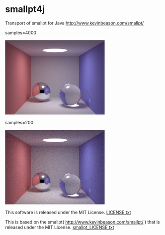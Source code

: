 # smallpt4j

Transport of smallpt for Java
http://www.kevinbeason.com/smallpt/

samples=4000

<img src="image_4000.png" width="320px" alt="samples=4000">

samples=200

<img src="image_200.png" width="320px" alt="samples=200">

This software is released under the MIT License.
[LICENSE.txt](LICENSE.txt)

This is based on the smallpt( http://www.kevinbeason.com/smallpt/ )
that is released under the MIT License.
[smallpt_LICENSE.txt](smallpt_LICENSE.txt)

